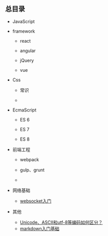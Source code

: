 ## 总目录

* JavaScript

* framework

    - react

    - angular

    - jQuery

    - vue

* Css

    - 常识

    - 

* EcmaScript

    - ES 6

    - ES 7

    - ES 8

* 前端工程

    - webpack

    - gulp、grunt

    - 

* 网络基础

    - [websocket入门](./http/websocket)

* 其他

    - [Unicode、ASCII和utf-8等编码如何区分？](./http/unicode)
    - [markdown入门基础](./team/Markdown)